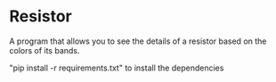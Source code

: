 # Resistor
A program that allows you to see the details of a resistor based on the colors of its bands.


"pip install -r requirements.txt" to install the dependencies
